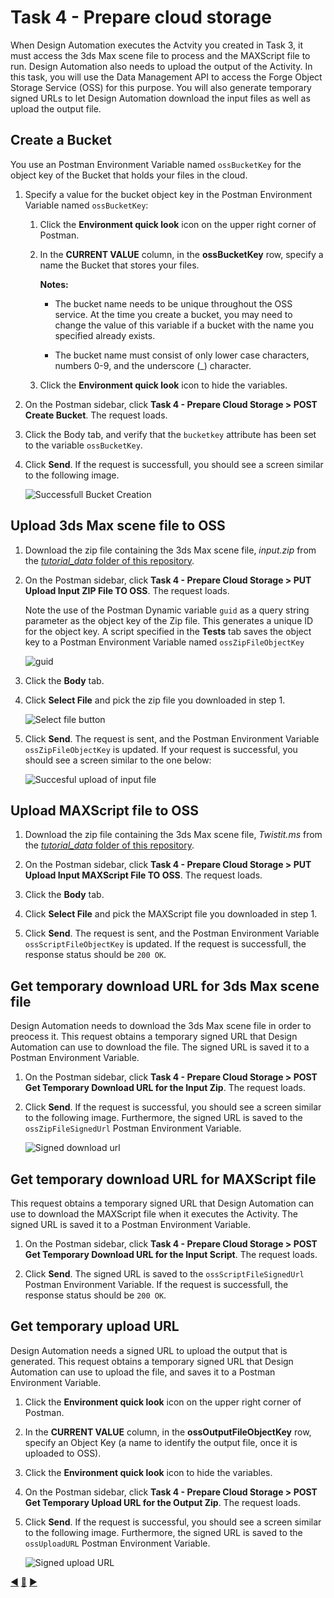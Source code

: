 # Task 4 - Prepare cloud storage

When Design Automation executes the Actvity you created in Task 3, it must access the 3ds Max scene file to process and the MAXScript file to run. Design Automation also needs to upload the output of the Activity. In this task, you will use the Data Management API to access the Forge Object Storage Service (OSS) for this purpose. You will also generate temporary signed URLs to let Design Automation download the input files as well as upload the output file.


## Create a Bucket

You use an Postman Environment Variable named `ossBucketKey` for the object key of the Bucket that holds your files in the cloud.

1. Specify a value for the bucket object key in the Postman Environment Variable named `ossBucketKey`:

    1. Click the **Environment quick look** icon on the upper right corner of Postman. 

    2. In the **CURRENT VALUE** column, in the **ossBucketKey** row, specify a name the Bucket that stores your files.

        **Notes:**  
        - The bucket name needs to be unique throughout the OSS service. At the time you create a bucket, you may need to change the value of this variable if a bucket with the name you specified already exists. 
        
        - The bucket name must consist of only lower case characters, numbers 0-9, and the underscore (_) character.

    3. Click the **Environment quick look** icon to hide the variables.

4. On the Postman sidebar, click **Task 4 - Prepare Cloud Storage > POST Create Bucket**. The request loads.

5. Click the Body tab, and verify that the `bucketkey` attribute has been set to the variable `ossBucketKey`.

5. Click **Send**. If the request is successfull, you should see a screen similar to the following image.

    ![Successfull Bucket Creation](../images/task4-sucessfull_bucket_creation.png "Successfull Bucket Creation")

## Upload 3ds Max scene file to OSS

1. Download the zip file containing the 3ds Max scene file, *input.zip*  from the [*tutorial_data* folder of this repository](../tutorial_data).

2. On the Postman sidebar, click **Task 4 - Prepare Cloud Storage > PUT Upload Input ZIP File TO OSS**. The request loads.

    Note the use of the Postman Dynamic variable `guid` as a query string parameter as the object key of the Zip file. This generates a unique ID for the object key. A script specified in the **Tests** tab saves the object key to a Postman Environment Variable named `ossZipFileObjectKey`

    ![guid](../images/task4-guid.png "guid")

3. Click the **Body** tab.

4. Click **Select File** and pick the zip file you downloaded in step 1.

    ![Select file button](../images/task4-select_files_button.png "Select file button")

5. Click **Send**. The request is sent, and the Postman Environment Variable `ossZipFileObjectKey` is updated. If your request is successful, you should see a screen similar to the one below:

    ![Succesful upload of input file](../images/task4-successful_upload.png "Succesful upload of input file")

## Upload MAXScript file to OSS

1. Download the zip file containing the 3ds Max scene file, *Twistit.ms*  from the [*tutorial_data* folder of this repository](../tutorial_data).

2. On the Postman sidebar, click **Task 4 - Prepare Cloud Storage > PUT Upload Input MAXScript File TO OSS**. The request loads.

3. Click the **Body** tab.

4. Click **Select File** and pick the MAXScript file you downloaded in step 1.

5. Click **Send**. The request is sent, and the Postman Environment Variable `ossScriptFileObjectKey` is updated. If the request is successfull, the response status should be `200 OK`.


## Get temporary download URL for 3ds Max scene file

Design Automation needs to download the 3ds Max scene file in order to preocess it. This request obtains a temporary signed URL that Design Automation can use to download the file. The signed URL is saved it to a Postman Environment Variable.

1. On the Postman sidebar, click **Task 4 - Prepare Cloud Storage > POST Get Temporary Download URL for the Input Zip**. The request loads.

2. Click **Send**. If the request is successful, you should see a screen similar to the following image. Furthermore, the signed URL is saved to the `ossZipFileSignedUrl` Postman Environment Variable.

    ![Signed download url](../images/task4-signed_downloadurl.png "Signed download URL")

## Get temporary download URL for MAXScript file

This request obtains a temporary signed URL that Design Automation can use to download the MAXScript file when it executes the Activity. The signed URL is saved it to a Postman Environment Variable.

1. On the Postman sidebar, click **Task 4 - Prepare Cloud Storage > POST Get Temporary Download URL for the Input Script**. The request loads.

2. Click **Send**. The signed URL is saved to the `ossScriptFileSignedUrl` Postman Environment Variable. If the request is successfull, the response status should be `200 OK`.

## Get temporary upload URL

Design Automation needs a signed URL to upload the output that is generated. This request obtains a temporary signed URL that Design Automation can use to upload the file, and saves it to a Postman Environment Variable.

1. Click the **Environment quick look** icon on the upper right corner of Postman. 

2. In the **CURRENT VALUE** column, in the **ossOutputFileObjectKey** row, specify an Object Key (a name to identify the output file, once it is uploaded to OSS).

3. Click the **Environment quick look** icon to hide the variables.

4. On the Postman sidebar, click **Task 4 - Prepare Cloud Storage > POST Get Temporary Upload URL for the Output Zip**. The request loads.

5. Click **Send**. If the request is successful, you should see a screen similar to the following image. Furthermore, the signed URL is saved to the `ossUploadURL` Postman Environment Variable.

    ![Signed upload URL](../images/task4-signed_uploadurl.png "Signed upload URL")

[:arrow_backward:](task-3.md)  [:arrow_up_small:](../readme.md)  [:arrow_forward:](task-5.md)







